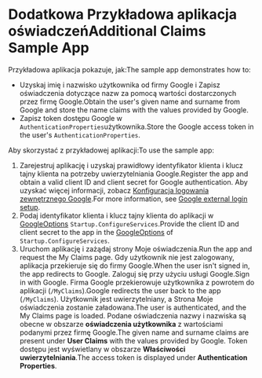 # <a name="additional-claims-sample-app"></a><span data-ttu-id="fe752-101">Dodatkowa Przykładowa aplikacja oświadczeń</span><span class="sxs-lookup"><span data-stu-id="fe752-101">Additional Claims Sample App</span></span>

<span data-ttu-id="fe752-102">Przykładowa aplikacja pokazuje, jak:</span><span class="sxs-lookup"><span data-stu-id="fe752-102">The sample app demonstrates how to:</span></span>

* <span data-ttu-id="fe752-103">Uzyskaj imię i nazwisko użytkownika od firmy Google i Zapisz oświadczenia dotyczące nazw za pomocą wartości dostarczonych przez firmę Google.</span><span class="sxs-lookup"><span data-stu-id="fe752-103">Obtain the user's given name and surname from Google and store the name claims with the values provided by Google.</span></span>
* <span data-ttu-id="fe752-104">Zapisz token dostępu Google w `AuthenticationProperties`użytkownika.</span><span class="sxs-lookup"><span data-stu-id="fe752-104">Store the Google access token in the user's `AuthenticationProperties`.</span></span>

<span data-ttu-id="fe752-105">Aby skorzystać z przykładowej aplikacji:</span><span class="sxs-lookup"><span data-stu-id="fe752-105">To use the sample app:</span></span>

1. <span data-ttu-id="fe752-106">Zarejestruj aplikację i uzyskaj prawidłowy identyfikator klienta i klucz tajny klienta na potrzeby uwierzytelniania Google.</span><span class="sxs-lookup"><span data-stu-id="fe752-106">Register the app and obtain a valid client ID and client secret for Google authentication.</span></span> <span data-ttu-id="fe752-107">Aby uzyskać więcej informacji, zobacz [Konfiguracja logowania zewnętrznego Google](https://docs.microsoft.com/aspnet/core/security/authentication/social/google-logins).</span><span class="sxs-lookup"><span data-stu-id="fe752-107">For more information, see [Google external login setup](https://docs.microsoft.com/aspnet/core/security/authentication/social/google-logins).</span></span>
1. <span data-ttu-id="fe752-108">Podaj identyfikator klienta i klucz tajny klienta do aplikacji w [GoogleOptions](https://docs.microsoft.com/dotnet/api/microsoft.aspnetcore.authentication.google.googleoptions) `Startup.ConfigureServices`.</span><span class="sxs-lookup"><span data-stu-id="fe752-108">Provide the client ID and client secret to the app in the [GoogleOptions](https://docs.microsoft.com/dotnet/api/microsoft.aspnetcore.authentication.google.googleoptions) of `Startup.ConfigureServices`.</span></span>
1. <span data-ttu-id="fe752-109">Uruchom aplikację i zażądaj strony Moje oświadczenia.</span><span class="sxs-lookup"><span data-stu-id="fe752-109">Run the app and request the My Claims page.</span></span> <span data-ttu-id="fe752-110">Gdy użytkownik nie jest zalogowany, aplikacja przekieruje się do firmy Google.</span><span class="sxs-lookup"><span data-stu-id="fe752-110">When the user isn't signed in, the app redirects to Google.</span></span> <span data-ttu-id="fe752-111">Zaloguj się przy użyciu usługi Google.</span><span class="sxs-lookup"><span data-stu-id="fe752-111">Sign in with Google.</span></span> <span data-ttu-id="fe752-112">Firma Google przekierowuje użytkownika z powrotem do aplikacji (`/MyClaims`).</span><span class="sxs-lookup"><span data-stu-id="fe752-112">Google redirects the user back to the app (`/MyClaims`).</span></span> <span data-ttu-id="fe752-113">Użytkownik jest uwierzytelniany, a Strona Moje oświadczenia zostanie załadowana.</span><span class="sxs-lookup"><span data-stu-id="fe752-113">The user is authenticated, and the My Claims page is loaded.</span></span> <span data-ttu-id="fe752-114">Podane oświadczenia nazwy i nazwiska są obecne w obszarze **oświadczenia użytkownika** z wartościami podanymi przez firmę Google.</span><span class="sxs-lookup"><span data-stu-id="fe752-114">The given name and surname claims are present under **User Claims** with the values provided by Google.</span></span> <span data-ttu-id="fe752-115">Token dostępu jest wyświetlany w obszarze **Właściwości uwierzytelniania**.</span><span class="sxs-lookup"><span data-stu-id="fe752-115">The access token is displayed under **Authentication Properties**.</span></span>
